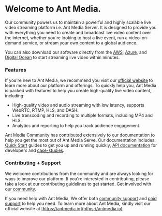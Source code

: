 # Welcome to Ant Media.

Our community powers us to maintain a powerful and highly scalable live video streaming platform i.e. Ant Media Server. It is designed to provide you with everything you need to create and broadcast live video content over the internet, whether you're looking to host a live event, run a video-on-demand service, or stream your own content to a global audience.

You can also download our software directly from the [AWS](https://aws.amazon.com/marketplace/seller-profile?id=7982d548-facb-4330-989b-346fa530fa91), [Azure](https://azuremarketplace.microsoft.com/en-us/marketplace/apps/antmedia.ant_media_server_enterprise?tab=Reviews), and [Digital Ocean](https://marketplace.digitalocean.com/apps/ant-media-server-enterprise-edition) to start streaming live video within minutes.

### Features
If you're new to Ant Media, we recommend you visit our [official website](https://antmedia.io) to learn more about our platform and offerings. To quickly help you, Ant Media is packed with features to help you create high-quality live video content, including:

- High-quality video and audio streaming with low latency, supports WebRTC, RTMP, HLS, and DASH.
- Live transcoding and recording to multiple formats, including MP4 and HLS.
- Analytics and reporting to help you track audience engagement.

Ant Media Community has contributed extensively to our documentation to help you get the most out of Ant Media Serve. Our documentation includes: [Quick Start](https://antmedia.io/docs/) guides to get you up and running quickly, [API documentation](https://antmedia.io/docs/sdk-reference/) for developers and [case-studies](https://antmedia.io/case-studies/).

### Contributing + Support

We welcome contributions from the community and are always looking for ways to improve our platform. If you're interested in contributing, please take a look at our contributing guidelines to get started. Get involved with our [community](https://github.com/ant-media/Ant-Media-Server/discussions).

If you need help with Ant Media, We offer both [community support](https://github.com/ant-media/Ant-Media-Server/discussions) and [paid support](https://antmedia.io/support-packages/) to help you need. To learn more about Ant Media, kindly visit our official website at [https://antmedia.io](https://antmedia.io).
